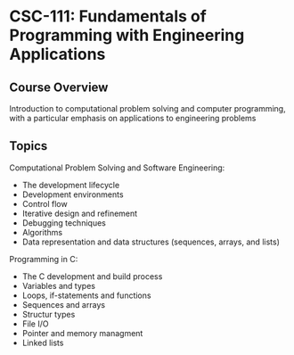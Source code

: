 # CSC-111: Fundamentals of Programming with Engineering Applications

## Course Overview
Introduction to computational problem solving and computer programming, with a particular emphasis on applications to engineering problems

## Topics
Computational Problem Solving and Software Engineering:
- The development lifecycle
- Development environments
- Control flow
- Iterative design and refinement
- Debugging techniques
- Algorithms
- Data representation and data structures (sequences, arrays, and lists)

Programming in C:
- The C development and build process
- Variables and types
- Loops, if-statements and functions
- Sequences and arrays
- Structur types
- File I/O
- Pointer and memory managment
- Linked lists
